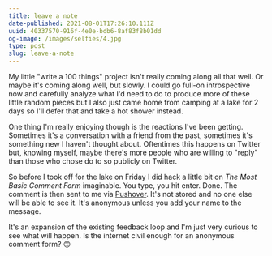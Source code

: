 ```yaml
---
title: leave a note
date-published: 2021-08-01T17:26:10.111Z
uuid: 40337570-916f-4e0e-bdb6-8af83f8b01dd
og-image: /images/selfies/4.jpg
type: post
slug: leave-a-note
---
```

My little "write a 100 things" project isn't really coming along all that well. Or maybe it's coming along well, but slowly. I could go full-on introspective now and carefully analyze what I'd need to do to produce more of these little random pieces but I also just came home from camping at a lake for 2 days so I'll defer that and take a hot shower instead. 

One thing I'm really enjoying though is the reactions I've been getting. Sometimes it's a conversation with a friend from the past, sometimes it's something new I haven't thought about. Oftentimes this happens on Twitter but, knowing myself, maybe there's more people who are willing to "reply" than those who chose do to so publicly on Twitter. 

So before I took off for the lake on Friday I did hack a little bit on *The Most Basic Comment Form* imaginable. You type, you hit enter. Done. The comment is then sent to me via [Pushover](https://pushover.net/). It's not stored and no one else will be able to see it. It's anonymous unless you add your name to the message.

It's an expansion of the existing feedback loop and I'm just very curious to see what will happen. Is the internet civil enough for an anonymous comment form? 🙃